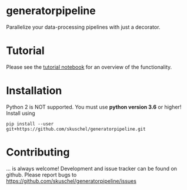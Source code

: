 # generatorpipeline
Parallelize your data-processing pipelines with just a decorator.


# Tutorial
Please see the [tutorial notebook](generatorpipeline-tutorial.ipynb) for an overview of the functionality.


# Installation
Python 2 is NOT supported. You must use __python version 3.6__ or higher! Install using

```
pip install --user git+https://github.com/skuschel/generatorpipeline.git
```


# Contributing
... is always welcome! Development and issue tracker can be found on github. Please report bugs to
https://github.com/skuschel/generatorpipeline/issues
